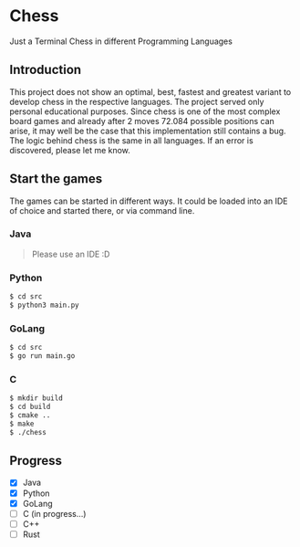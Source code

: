 # Chess 

Just a Terminal Chess in different Programming Languages

## Introduction

This project does not show an optimal, best, fastest and greatest variant to develop chess in the respective languages. The project served only personal educational purposes. Since chess is one of the most complex board games and already after 2 moves 72.084 possible positions can arise, it may well be the case that this implementation still contains a bug. The logic behind chess is the same in all languages. If an error is discovered, please let me know.

## Start the games

The games can be started in different ways. It could be loaded into an IDE of choice and started there, or via command line.

### Java

> Please use an IDE :D

### Python

```bash
$ cd src
$ python3 main.py
```

### GoLang

```bash
$ cd src
$ go run main.go
```

### C

```bash
$ mkdir build
$ cd build
$ cmake ..
$ make
$ ./chess
```

## Progress 

- [x] Java
- [x] Python
- [x] GoLang
- [ ] C (in progress...)
- [ ] C++
- [ ] Rust 
